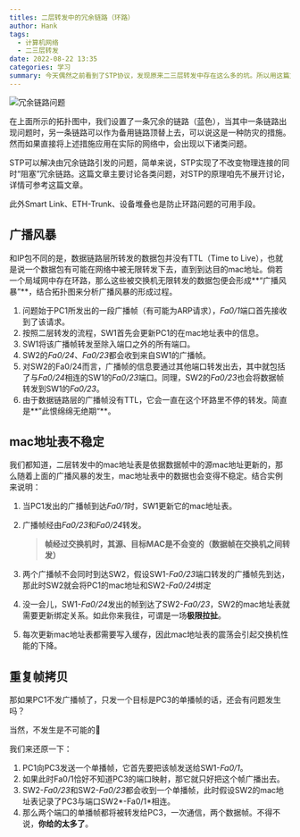 ```yaml
---
titles: 二层转发中的冗余链路（环路）
author: Hank
tags:
  - 计算机网络
  - 二三层转发
date: 2022-08-22 13:35
categories: 学习
summary: 今天偶然之前看到了STP协议，发现原来二三层转发中存在这么多的坑。所以用这篇文章简单总结一下。
---
```






![冗余链路问题](https://my-picbed.oss-cn-hangzhou.aliyuncs.com/202208221353972.svg)

在上面所示的拓扑图中，我们设置了一条冗余的链路（蓝色），当其中一条链路出现问题时，另一条链路可以作为备用链路顶替上去，可以说这是一种防灾的措施。然而如果直接将上述措施应用在实际的网络中，会出现以下诸类问题。

STP可以解决由冗余链路引发的问题，简单来说，STP实现了不改变物理连接的同时“阻塞”冗余链路。这篇文章主要讨论各类问题，对STP的原理咱先不展开讨论，详情可参考这篇文章。

此外Smart Link、ETH-Trunk、设备堆叠也是防止环路问题的可用手段。

## 广播风暴

和IP包不同的是，数据链路层所转发的数据包并没有TTL（Time to Live），也就是说一个数据包有可能在网络中被无限转发下去，直到到达目的mac地址。倘若一个局域网中存在环路，那么这些被交换机无限转发的数据包便会形成**“广播风暴”**，结合拓扑图来分析广播风暴的形成过程。

1. 问题始于PC1所发出的一段广播帧（有可能为ARP请求），*Fa0/1*端口首先接收到了该请求。
2. 按照二层转发的流程，SW1首先会更新PC1的在mac地址表中的信息。
3. SW1将该广播帧转发至除入端口之外的所有端口。
4. SW2的*Fa0/24*、*Fa0/23*都会收到来自SW1的广播帧。
5. 对SW2的Fa0/24而言，广播帧的信息要通过其他端口转发出去，其中就包括了与*Fa0/24*相连的SW1的*Fa0/23*端口。同理，SW2的*Fa0/23*也会将数据帧转发到SW1的*Fa0/23*。
6. 由于数据链路层的广播帧没有TTL，它会一直在这个环路里不停的转发。简直是**”此恨绵绵无绝期“**。

## mac地址表不稳定

我们都知道，二层转发中的mac地址表是依据数据帧中的源mac地址更新的，那么随着上面的广播风暴的发生，mac地址表中的数据也会变得不稳定。结合实例来说明：

1. 当PC1发出的广播帧到达*Fa0/1*时，SW1更新它的mac地址表。

2. 广播帧经由*Fa0/23*和*Fa0/24*转发。

   > **帧经过交换机时，其源、目标MAC是不会变的（数据帧在交换机之间转发）**

3. 两个广播帧不会同时到达SW2，假设SW1-*Fa0/23*端口转发的广播帧先到达，那此时SW2就会将PC1的mac地址和SW2-*Fa0/24*绑定

4. 没一会儿，SW1-*Fa0/24*发出的帧到达了SW2-*Fa0/23*，SW2的mac地址表就需要更新绑定关系。如此你来我往，可谓是一场**极限拉扯**。

5. 每次更新mac地址表都需要写入缓存，因此mac地址表的震荡会引起交换机性能的下降。

## 重复帧拷贝

那如果PC1不发广播帧了，只发一个目标是PC3的单播帧的话，还会有问题发生吗？

当然，不发生是不可能的🐶

我们来还原一下：

1. PC1向PC3发送一个单播帧，它首先要把该帧发送给SW1-*Fa0/1*。
2. 如果此时Fa0/1恰好不知道PC3的端口映射，那它就只好把这个帧广播出去。
3. SW2-*Fa0/23*和SW2-*Fa0/23*都会收到一个单播帧，此时假设SW2的mac地址表记录了PC3与端口SW2*-Fa0/1*相连。
4. 那么两个端口的单播帧都将被转发给PC3，一次通信，两个数据帧。不得不说，**你给的太多了**。

